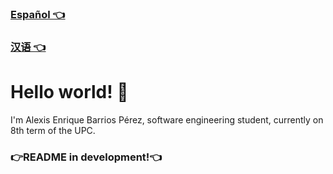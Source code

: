 ### [Español 👈](https://github.com/Alextron0102/Alextron0102/blob/main/README.md)
### [汉语 👈](https://github.com/Alextron0102/Alextron0102/blob/main/README_zh.md)
# Hello world! 👋
I'm Alexis Enrique Barrios Pérez, software engineering student, currently on 8th term of the UPC.
### 👉README in development!👈